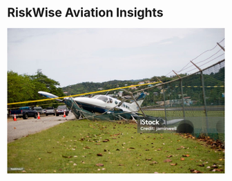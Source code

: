 # RiskWise Aviation Insights

![image](https://github.com/Liliankaburo/dsc-phase-1-project-v3/blob/5a8d9c676699a5f2a0c55c119d479c13cb0a9f85/istockphoto-156834627-1024x1024.jpg)
